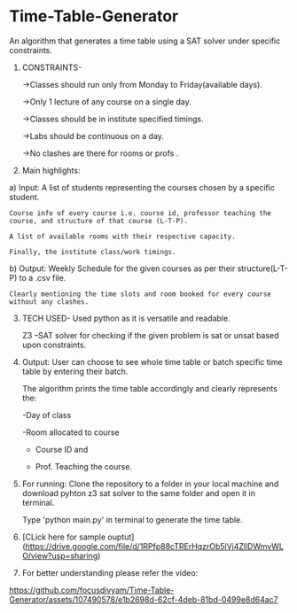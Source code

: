 # Time-Table-Generator
An algorithm that generates a time table using a SAT solver under specific constraints.

1. CONSTRAINTS-
   
	->Classes should run only from Monday to Friday(available days).
	
	->Only 1 lecture of any course on a single day.
	
	->Classes should be in institute specified timings.
	
	->Labs should be continuous on a day.
	
	->No clashes are there for rooms or profs .

2. Main highlights:
   
a) Input:
	A list of students representing the courses chosen by a specific student.
	
	Course info of every course i.e. course id, professor teaching the course, and structure of that course (L-T-P).
	
	A list of available rooms with their respective capacity.
	
	Finally, the institute class/work timings.

b) Output:
	Weekly Schedule for the given courses as per their structure(L-T-P) to a .csv file. 
	
	Clearly mentioning the time slots and room booked for every course without any clashes.

3. TECH USED-
	Used python as it is versatile and readable.
	
	Z3 –SAT solver for checking if the given problem is sat or unsat based upon constraints.

4. Output:
	User can choose to see whole time table or batch specific time table by entering their batch.
	
	The algorithm prints the time table accordingly and clearly represents the:

	 -Day of class
 
	-Room allocated to course
 
	- Course ID and
 
 	- Prof.  Teaching the course.

5. For running:
	Clone the repository to a folder in your local machine and download pyhton z3 sat solver to the same folder and open it in terminal.

	Type 'python main.py' in terminal to generate the time table.

6. [CLick here for sample ouptut] (https://drive.google.com/file/d/1RPfp88cTRErHqzrOb5lVj4ZllDWmvWLO/view?usp=sharing)
   
7. For better understanding please refer the video:


https://github.com/focusdivyam/Time-Table-Generator/assets/107490578/e1b2698d-62cf-4deb-81bd-0499e8d64ac7
